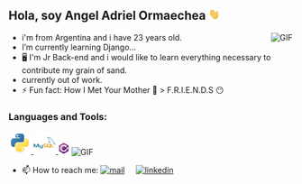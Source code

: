  ## Hola, soy Angel Adriel Ormaechea <img src="https://github.com/ABSphreak/ABSphreak/blob/master/gifs/Hi.gif" width="20px" height="20px"></h2>
<img align="right" alt="GIF" src="https://c.tenor.com/bCfpwMjfAi0AAAAC/cat-typing.gif" />

- i'm from Argentina and i have 23 years old.
- I’m currently learning Django...
- 🖥️ I'm Jr Back-end and i would like to learn everything necessary to contribute my grain of sand.
- currently out of work.
- ⚡ Fun fact: How I Met Your Mother 🧐 > F.R.I.E.N.D.S 😶



<h3 align="left">Languages and Tools:</h3>
<p align="left"> <a href="https://www.w3schools.com/cs/" target="_blank" rel="noreferrer">
<a href="https://www.python.org" target="_blank" rel="noreferrer"> <img src="https://raw.githubusercontent.com/devicons/devicon/master/icons/python/python-original.svg" alt="python" width="40" height="40"/> </a> 
<a href="https://www.mysql.com/" target="_blank" rel="noreferrer"> <img src="https://raw.githubusercontent.com/devicons/devicon/master/icons/mysql/mysql-original-wordmark.svg" alt="mysql" width="40" height="40"/> </a>
<img src="https://raw.githubusercontent.com/devicons/devicon/master/icons/csharp/csharp-original.svg" alt="csharp" width="20px" height="20px"/>
</a> <img align="center" alt="GIF" width="170px" src="https://media4.giphy.com/media/J4JOGkQr4aJlSPqqJz/giphy.gif?cid=790b761151f617a8d4e96460d747155024e5274bcfe08320&rid=giphy.gif&ct=s" /> 
</p>






- 📫 How to reach me: <a href="angelromaechea14@gmail.com"> <img src="https://www.vectorlogo.zone/logos/gmail/gmail-icon.svg" width="30px" height="30" alt="mail"></a> 
 &nbsp; &nbsp;
 <a href="https://www.linkedin.com/in/adriel-ormaechea-151455230/"><img src="https://www.vectorlogo.zone/logos/linkedin/linkedin-icon.svg" width="30px" alt="linkedin"></a>
 &nbsp; &nbsp;




<!---
AngelOrmaechea/AngelOrmaechea is a ✨ special ✨ repository because its `README.md` (this file) appears on your GitHub profile.
You can click the Preview link to take a look at your changes.
--->
